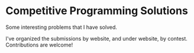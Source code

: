 # Competitive Programming Solutions

Some interesting problems that I have solved.

I've organized the submissions by website, and under website, by contest. Contributions are welcome! 
